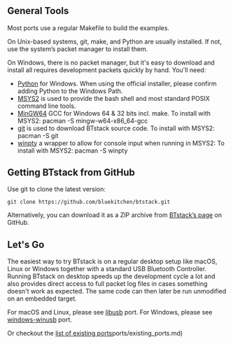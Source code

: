 #

## General Tools

Most ports use a regular Makefile to build the examples.

On Unix-based systems, git, make, and Python are usually installed. If
not, use the system’s packet manager to install them.

On Windows, there is no packet manager, but it's easy to download and install all requires development packets quickly by hand. You'll need:

- [Python](http://www.python.org/getit/) for Windows. When using the official installer, please confirm adding Python to the Windows Path.
- [MSYS2](https://msys2.github.io) is used to provide the bash shell and most standard POSIX command line tools.
- [MinGW64](https://mingw-w64.org/doku.php) GCC for Windows 64 & 32 bits incl. make. To install with MSYS2: pacman -S mingw-w64-x86_64-gcc
- [git](https://git-scm.com) is used to download BTstack source code. To install with MSYS2: pacman -S git
- [winpty](https://github.com/rprichard/winpty) a wrapper to allow for console input when running in MSYS2: To install with MSYS2: pacman -S winpty

## Getting BTstack from GitHub

Use git to clone the latest version:

    git clone https://github.com/bluekitchen/btstack.git
        
Alternatively, you can download it as a ZIP archive from
[BTstack’s page](https://github.com/bluekitchen/btstack/archive/master.zip) on
GitHub.

## Let's Go

The easiest way to try BTstack is on a regular desktop setup like macOS, Linux or Windows together with a standard USB Bluetooth Controller. Running BTstack on desktop speeds up the development cycle a lot and also provides direct access to full packet log files in cases something doesn't work as expected. The same code can then later be run unmodified on an embedded target.

For macOS and Linux, please see [libusb](ports/existing_ports.md#libusbPort) port.
For Windows, please see [windows-winusb](ports/existing_ports.md#windows-winusbPort) port.

Or checkout the [list of existing ports]()ports/existing_ports.md)
